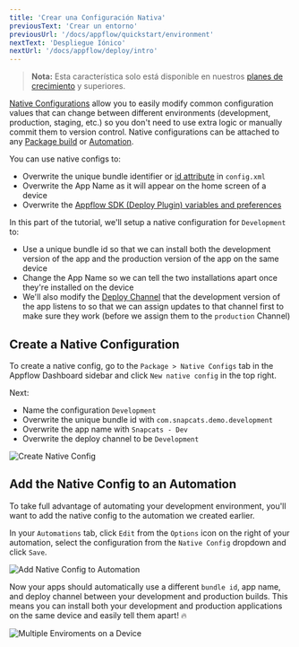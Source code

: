 ```yaml
---
title: 'Crear una Configuración Nativa'
previousText: 'Crear un entorno'
previousUrl: '/docs/appflow/quickstart/environment'
nextText: 'Despliegue Iónico'
nextUrl: '/docs/appflow/deploy/intro'
---
```


<blockquote>
  <p><b>Nota:</b> Esta característica solo está disponible en nuestros <a href="/pricing">planes de crecimiento</a> y superiores.</p>
</blockquote>

[Native Configurations](/docs/appflow/package/native-configs) allow you to easily modify common configuration values that can change between different environments (development, production, staging, etc.) so you don't need to use extra logic or manually commit them to version control. Native configurations can be attached to any [Package build](/doc/appflow/package) or [Automation](/doc/appflow/automation).

You can use native configs to:

* Overwrite the unique bundle identifier or [id attribute](https://cordova.apache.org/docs/en/latest/config_ref/#widget) in `config.xml`
* Overwrite the App Name as it will appear on the home screen of a device
* Overwrite the [Appflow SDK (Deploy Plugin) variables and preferences](/docs/appflow/deploy/api#plugin-variables)

In this part of the tutorial, we'll setup a native configuration for `Development` to:

* Use a unique bundle id so that we can install both the development version of the app and the production version of the app on the same device
* Change the App Name so we can tell the two installations apart once they're installed on the device
* We'll also modify the [Deploy Channel](/docs/appflow/deploy/channels) that the development version of the app listens to so that we can assign updates to that channel first to make sure they work (before we assign them to the `production` Channel)

## Create a Native Configuration

To create a native config, go to the `Package > Native Configs` tab in the Appflow Dashboard sidebar and click `New native config` in the top right.

Next:

* Name the configuration `Development`
* Overwrite the unique bundle id with `com.snapcats.demo.development`
* Overwrite the app name with `Snapcats - Dev`
* Overwrite the deploy channel to be `Development`

![Create Native Config](/docs/v4/assets/img/appflow/gif-new-native-configs.gif)

## Add the Native Config to an Automation

To take full advantage of automating your development environment, you'll want to add the native config to the automation we created earlier.

In your `Automations` tab, click `Edit` from the `Options` icon on the right of your automation, select the configuration from the `Native Config` dropdown and click `Save`.

![Add Native Config to Automation](/docs/v4/assets/img/appflow/gif-add-native-config.gif)

Now your apps should automatically use a different `bundle id`, app name, and deploy channel between your development and production builds. This means you can install both your development and production applications on the same device and easily tell them apart! 🔥

![Multiple Enviroments on a Device](/docs/v4/assets/img/appflow/ss-multiple-envs-device.png)